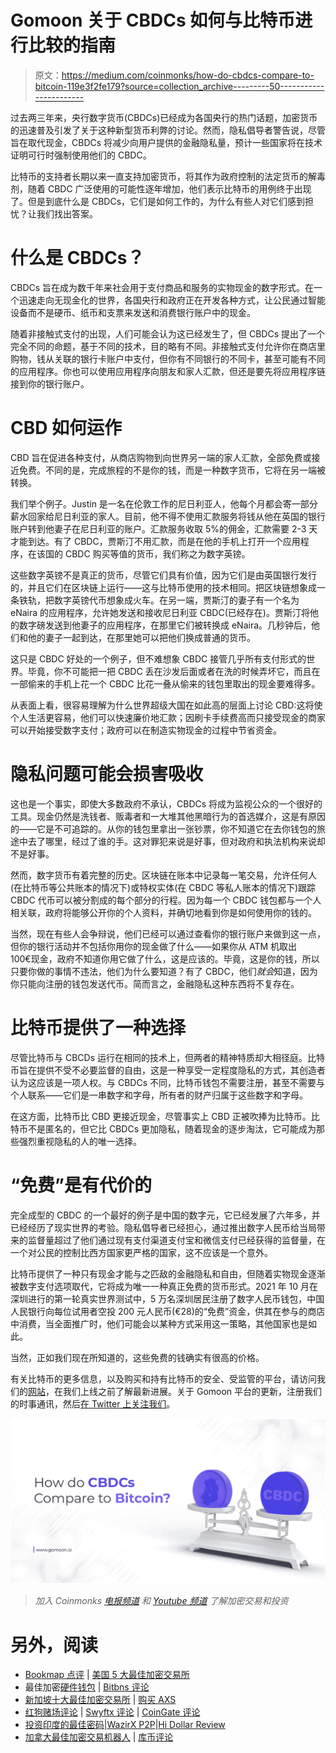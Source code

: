 # Gomoon 关于 CBDCs 如何与比特币进行比较的指南

> 原文：<https://medium.com/coinmonks/how-do-cbdcs-compare-to-bitcoin-119e3f2fe179?source=collection_archive---------50----------------------->

过去两三年来，央行数字货币(CBDCs)已经成为各国央行的热门话题，加密货币的迅速普及引发了关于这种新型货币利弊的讨论。然而，隐私倡导者警告说，尽管旨在取代现金，CBDCs 将减少向用户提供的金融隐私量，预计一些国家将在技术证明可行时强制使用他们的 CBDC。

比特币的支持者长期以来一直支持加密货币，将其作为政府控制的法定货币的解毒剂，随着 CBDC 广泛使用的可能性逐年增加，他们表示比特币的用例终于出现了。但是到底什么是 CBDCs，它们是如何工作的，为什么有些人对它们感到担忧？让我们找出答案。

# 什么是 CBDCs？

CBDCs 旨在成为数千年来社会用于支付商品和服务的实物现金的数字形式。在一个迅速走向无现金化的世界，各国央行和政府正在开发各种方式，让公民通过智能设备而不是硬币、纸币和支票来发送和消费银行账户中的现金。

随着非接触式支付的出现，人们可能会认为这已经发生了，但 CBDCs 提出了一个完全不同的命题，基于不同的技术，目的略有不同。非接触式支付允许你在商店里购物，钱从关联的银行卡账户中支付，但你有不同银行的不同卡，甚至可能有不同的应用程序。你也可以使用应用程序向朋友和家人汇款，但还是要先将应用程序链接到你的银行账户。

# CBD 如何运作

CBD 旨在促进各种支付，从商店购物到向世界另一端的家人汇款，全部免费或接近免费。不同的是，完成旅程的不是你的钱，而是一种数字货币，它将在另一端被转换。

我们举个例子。Justin 是一名在伦敦工作的尼日利亚人，他每个月都会寄一部分薪水回家给尼日利亚的家人。目前，他不得不使用汇款服务将钱从他在英国的银行账户转到他妻子在尼日利亚的账户。汇款服务收取 5%的佣金，汇款需要 2-3 天才能到达。有了 CBDC，贾斯汀不用汇款，而是在他的手机上打开一个应用程序，在该国的 CBDC 购买等值的货币，我们称之为数字英镑。

这些数字英镑不是真正的货币，尽管它们具有价值，因为它们是由英国银行发行的，并且它们在区块链上运行——这与比特币使用的技术相同。把区块链想象成一条铁轨，把数字英镑代币想象成火车。在另一端，贾斯汀的妻子有一个名为 eNaira 的应用程序，允许她发送和接收尼日利亚 CBDC(已经存在)。贾斯汀将他的数字磅发送到他妻子的应用程序，在那里它们被转换成 eNaira。几秒钟后，他们和他的妻子一起到达，在那里她可以把他们换成普通的货币。

这只是 CBDC 好处的一个例子，但不难想象 CBDC 接管几乎所有支付形式的世界。毕竟，你不可能把一把 CBDC 丢在沙发后面或者在洗的时候弄坏它，而且在一部偷来的手机上花一个 CBDC 比花一叠从偷来的钱包里取出的现金要难得多。

从表面上看，很容易理解为什么世界超级大国在如此高的层面上讨论 CBD:这将使个人生活更容易，他们可以快速廉价地汇款；因刷卡手续费高而只接受现金的商家可以开始接受数字支付；政府可以在制造实物现金的过程中节省资金。

# 隐私问题可能会损害吸收

这也是一个事实，即使大多数政府不承认，CBDCs 将成为监视公众的一个很好的工具。现金仍然是洗钱者、贩毒者和一大堆其他黑暗行为的首选媒介，这是有原因的——它是不可追踪的。从你的钱包里拿出一张钞票，你不知道它在去你钱包的旅途中去了哪里，经过了谁的手。这对罪犯来说是好事，但对政府和执法机构来说却不是好事。

然而，数字货币有着完整的历史。区块链在账本中记录每一笔交易，允许任何人(在比特币等公共账本的情况下)或特权实体(在 CBDC 等私人账本的情况下)跟踪 CBDC 代币可以被分割成的每个部分的行程。因为每一个 CBDC 钱包都与一个人相关联，政府将能够公开你的个人资料，并确切地看到你是如何使用你的钱的。

当然，现在有些人会争辩说，他们已经可以通过查看你的银行账户来做到这一点，但你的银行活动并不包括你用你的现金做了什么——如果你从 ATM 机取出 100€现金，政府不知道你用它做了什么，这是应该的。毕竟，这是你的钱，所以只要你做的事情不违法，他们为什么要知道？有了 CBDC，他们*就会*知道，因为你只能向注册的钱包发送代币。简而言之，金融隐私这种东西将不复存在。

# 比特币提供了一种选择

尽管比特币与 CBCDs 运行在相同的技术上，但两者的精神特质却大相径庭。比特币旨在提供不受不必要监督的自由，这是一种享受一定程度隐私的方式，其创造者认为这应该是一项人权。与 CBDCs 不同，比特币钱包不需要注册，甚至不需要与个人联系——它们是一串数字和字母，所有者的财产归属于这些数字和字母。

在这方面，比特币比 CBD 更接近现金，尽管事实上 CBD 正被吹捧为比特币。比特币不是匿名的，但它比 CBDCs 更加隐私，随着现金的逐步淘汰，它可能成为那些强烈重视隐私的人的唯一选择。

# “免费”是有代价的

完全成型的 CBDC 的一个最好的例子是中国的数字元，它已经发展了六年多，并已经经历了现实世界的考验。隐私倡导者已经担心，通过推出数字人民币给当局带来的监督量超过了他们通过现有支付渠道支付宝和微信支付已经获得的监督量，在一个对公民的控制比西方国家更严格的国家，这不应该是一个意外。

比特币提供了一种只有现金才能与之匹敌的金融隐私和自由，但随着实物现金逐渐被数字支付选项取代，它将成为唯一一种真正免费的货币形式。2021 年 10 月在深圳进行的第一轮真实世界测试中，5 万名深圳居民注册了数字人民币钱包，中国人民银行向每位试用者空投 200 元人民币(€28)的“免费”资金，供其在参与的商店中消费，当全面推广时，他们可能会以某种方式采用这一策略，其他国家也是如此。

当然，正如我们现在所知道的，这些免费的钱确实有很高的价格。

有关比特币的更多信息，以及购买和持有比特币的安全、受监管的平台，请访问我们的[网站](https://www.gomoon.io/)，在我们上线之前了解最新进展。关于 Gomoon 平台的更新，注册我们的时事通讯，然后[在 Twitter 上关注我们](https://twitter.com/gomoon)。

![](img/d8d82a5d2072033b9b8f649b851873d3.png)

> *加入 Coinmonks* [*电报频道*](https://t.me/coincodecap) *和* [*Youtube 频道*](https://www.youtube.com/c/coinmonks/videos) *了解加密交易和投资*

# 另外，阅读

*   [Bookmap 点评](https://coincodecap.com/bookmap-review-2021-best-trading-software) | [美国 5 大最佳加密交易所](https://coincodecap.com/crypto-exchange-usa)
*   最佳加密[硬件钱包](/coinmonks/hardware-wallets-dfa1211730c6) | [Bitbns 评论](/coinmonks/bitbns-review-38256a07e161)
*   [新加坡十大最佳加密交易所](https://coincodecap.com/crypto-exchange-in-singapore) | [购买 AXS](https://coincodecap.com/buy-axs-token)
*   [红狗赌场评论](https://coincodecap.com/red-dog-casino-review) | [Swyftx 评论](https://coincodecap.com/swyftx-review) | [CoinGate 评论](https://coincodecap.com/coingate-review)
*   [投资印度的最佳密码](https://coincodecap.com/best-crypto-to-invest-in-india-in-2021)|[WazirX P2P](https://coincodecap.com/wazirx-p2p)|[Hi Dollar Review](https://coincodecap.com/hi-dollar-review)
*   [加拿大最佳加密交易机器人](https://coincodecap.com/5-best-crypto-trading-bots-in-canada) | [库币评论](https://coincodecap.com/kucoin-review)